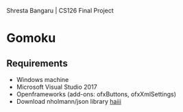 Shresta Bangaru | CS126 Final Project

# Gomoku

## Requirements
* Windows machine
* Microsoft Visual Studio 2017 
* Openframeworks (add-ons: ofxButtons, ofxXmlSettings) 
* Download nholmann/json library [haiii](www.google.com) 
